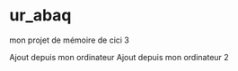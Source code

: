 # ur_abaq
mon projet de mémoire de cici 3

Ajout depuis mon ordinateur
Ajout depuis mon ordinateur 2